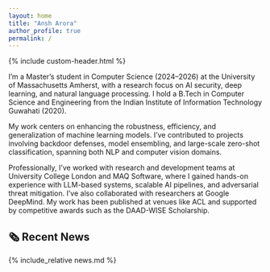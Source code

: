 ```yaml
---
layout: home
title: "Ansh Arora"
author_profile: true
permalink: /
---
```


{% include custom-header.html %}

I’m a Master’s student in Computer Science (2024–2026) at the University of Massachusetts Amherst, with a research focus on AI security, deep learning, and natural language processing. I hold a B.Tech in Computer Science and Engineering from the Indian Institute of Information Technology Guwahati (2020).

My work centers on enhancing the robustness, efficiency, and generalization of machine learning models. I’ve contributed to projects involving backdoor defenses, model ensembling, and large-scale zero-shot classification, spanning both NLP and computer vision domains.

Professionally, I’ve worked with research and development teams at University College London and MAQ Software, where I gained hands-on experience with LLM-based systems, scalable AI pipelines, and adversarial threat mitigation. I’ve also collaborated with researchers at Google DeepMind. My work has been published at venues like ACL and supported by competitive awards such as the DAAD-WISE Scholarship.

## 🗞 Recent News

{% include_relative news.md %}